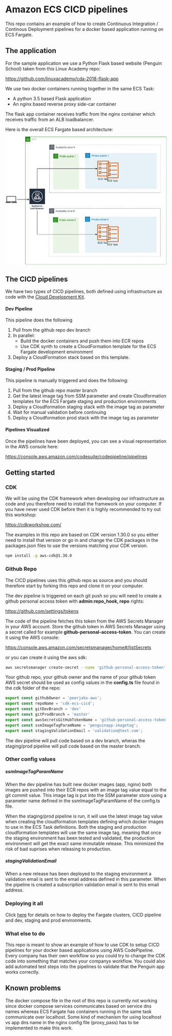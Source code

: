 # Amazon ECS CICD pipelines

This repo contains an example of how to create Continuous Integration / Continous Deployment pipelines for a docker based application running on ECS Fargate.

## The application

For the sample application we use a Python Flask based website (Penguin School) taken from this Linux Academy repo:

https://github.com/linuxacademy/cda-2018-flask-app

We use two docker containers running together in the same ECS Task:

- A python 3.5 based Flask application 
- An nginx based reverse proxy side-car container

The flask app container receives traffic from the nginx container which receives traffic from an ALB loadbalancer.

Here is the overall ECS Fargate based architecture:

![](img/fargate_architecture.png)



## The CICD pipelines

We have two types of CICD pipelines, both defined using infrastructure as code with the [Cloud Development Kit](https://docs.aws.amazon.com/cdk/latest/guide/what-is.html).

#### Dev Pipeline

This pipeline does the following

1. Pull from the github repo dev branch
2. In parallel:
   - Build the docker containers and push them into ECR repos
   - Use CDK synth to create a CloudFormation template for the ECS Fargate development environment
3. Deploy a CloudFormation stack based on this template.

#### Staging / Prod Pipeline

This pipeline is manually triggered and does the following:

1. Pull from the github repo master branch
2. Get the latest image tag from SSM parameter and create Cloudformation templates for the ECS Fargate staging and production environments
3. Deploy a Cloudformation staging stack with the image tag as parameter
4. Wait for manual validation before continuing
5. Deploy a Cloudformation prod stack with the image tag as parameter

#### Pipelines Visualized

Once the pipelines have been deployed, you can see a visual representation in the AWS console here:

https://console.aws.amazon.com/codesuite/codepipeline/pipelines

## Getting started

### CDK

We will be using the CDK framework when developing our infrastructure as code and you therefore need to install the framework on your computer. If you have never used CDK before then it is highly recommended to try out this workshop:

https://cdkworkshop.com/

The examples in this repo are based on CDK version 1.30.0 so you either need to install that version or go in and change the CDK packages in the packages.json files to use the versions matching your CDK version.

```bash
npm install -g aws-cdk@1.30.0
```

### Github Repo

The CICD pipelines uses this github repo as source and you should therefore start by forking this repo and clone it on your computer.

The dev pipeline is triggered on each git push so you will need to create a github personal access token with **admin:repo_hook, repo** rights:

https://github.com/settings/tokens

The code of the pipeline fetches this token from the AWS Secrets Manager in your AWS account. Store the github token in AWS Secrets Manager using a secret called for example **github-personal-access-token**. You can create it using the AWS console:

https://console.aws.amazon.com/secretsmanager/home#/listSecrets

or you can create it using the aws sdk:

```bash
aws secretsmanager create-secret --name 'github-personal-access-token' --secret-string mygithubtoken
```

Your github repo, your github owner and the name of your github token AWS secret should be used as config values in the **config.ts** file found in the cdk folder of the repo:

```typescript
export const githubOwner = 'peerjako-aws';
export const repoName = 'cdk-ecs-cicd';
export const gitDevBranch = 'dev'
export const gitProdBranch = 'master'
export const awsSecretsGitHubTokenName = 'github-personal-access-token';
export const ssmImageTagParamName = 'penguinapp-imagetag';
export const stagingValidationEmail = 'validation@test.com';
```

The dev pipeline will pull code based on a dev branch, wheras the staging/prod pipeline will pull code based on the master branch.

### Other config values

##### ssmImageTagParamName

When the dev pipeline has built new docker images (app, nginx) both images are pushed into their ECR repos with an image tag value equal to the git commit value. This image tag is put into the SSM parameter store using a parameter name defined in the ssmImageTagParamName of the config.ts file.

When the staging/prod pipeline is run, it will use the latest image tag value when creating the cloudformation templates defining which docker images to use in the ECS Task definitions. Both the staging and production cloudformation templates will use the same image tag, meaning that once the staging environment has been tested and validated, the production environment will get the exact same immutable release. This minimized the risk of bad suprises when releasing to production.

##### stagingValidationEmail

When a new release has been deployed to the staging environment a validation email is sent to the email address defined in this parameter. When the pipeline is created a subscription validation email is sent to this email address.

### Deploying it all

Click [here](cdk/README.md) for details on how to deploy the Fargate clusters, CICD pipeline and dev, staging and prod environments.

### What else to do

This repo is meant to show an example of how to use CDK to setup CICD pipelines for your docker based applications using AWS CodePipeline. Every company has their own workflow so you could try to change the CDK code into something that matches your companys workflow. You could also add automated test steps into the pipelines to validate that the Penguin app works correctly.

## Known problems

The docker compose file in the root of this repo is currently not working since docker compose services communicates based on service dns names whereas ECS Fargate has containers running in the same task communicate over localhost. Some kind of mechanism for using localhost vs app dns name in the nginx config file (proxy_pass) has to be implemented to make this work.